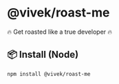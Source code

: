 # @vivek/roast-me

🔥 Get roasted like a true developer 🔥

## 📦 Install (Node)

```bash
npm install @vivek/roast-me
